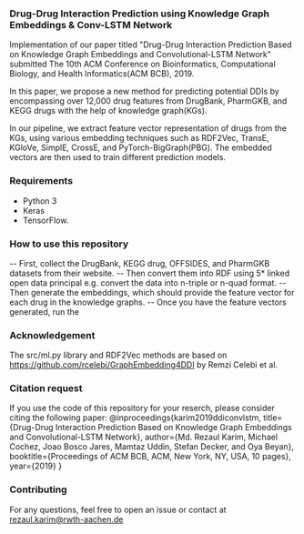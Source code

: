 ### Drug-Drug Interaction Prediction using Knowledge Graph Embeddings & Conv-LSTM Network
Implementation of our paper titled "Drug-Drug Interaction Prediction Based on Knowledge Graph Embeddings and Convolutional-LSTM Network" submitted The 10th ACM Conference on Bioinformatics, Computational Biology, and Health Informatics(ACM BCB), 2019.

In this paper, we propose a new method for predicting potential DDIs by encompassing over 12,000 drug features from DrugBank, PharmGKB, and KEGG drugs with the help of knowledge graph(KGs). 

In our pipeline, we extract feature vector representation of drugs from the KGs, using various embedding techniques such as RDF2Vec, TransE, KGloVe, SimplE, CrossE, and PyTorch-BigGraph(PBG). The embedded vectors are then used to train different prediction models.

### Requirements
* Python 3
* Keras 
* TensorFlow.

### How to use this repository
-- First, collect the DrugBank, KEGG drug, OFFSIDES, and PharmGKB datasets from their website. 
-- Then convert them into RDF using 5* linked open data principal e.g. convert the data into n-triple or n-quad format. 
-- Then generate the embeddings, which should provide the feature vector for each drug in the knowledge graphs.
-- Once you have the feature vectors generated, run the 

### Acknowledgement
The src/ml.py library and RDF2Vec methods are based on https://github.com/rcelebi/GraphEmbedding4DDI by Remzi Celebi et al. 

### Citation request
If you use the code of this repository for your reserch, please consider citing the following paper: 
    @inproceedings{karim2019ddiconvlstm,
        title={Drug-Drug Interaction Prediction Based on Knowledge Graph Embeddings and Convolutional-LSTM Network},
        author={Md. Rezaul Karim, Michael Cochez, Joao Bosco Jares, Mamtaz Uddin, Stefan Decker, and Oya Beyan},
        booktitle={Proceedings of ACM BCB, ACM, New York, NY, USA, 10 pages},
        year={2019}
    }

### Contributing
For any questions, feel free to open an issue or contact at rezaul.karim@rwth-aachen.de
